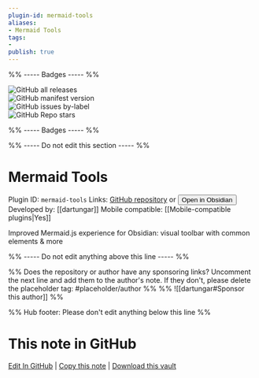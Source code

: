 ```yaml
---
plugin-id: mermaid-tools
aliases:
- Mermaid Tools
tags: 
- 
publish: true
---
```


%% ----- Badges ----- %%

![GitHub all releases](https://img.shields.io/github/downloads/dartungar/obsidian-mermaid/total?color=573E7A&logo=github&style=for-the-badge)   
![GitHub manifest version](https://img.shields.io/github/manifest-json/v/dartungar/obsidian-mermaid?color=573E7A&logo=github&style=for-the-badge)   
![GitHub issues by-label](https://img.shields.io/github/issues/dartungar/obsidian-mermaid/help%20wanted?color=573E7A&logo=github&style=for-the-badge)   
![GitHub Repo stars](https://img.shields.io/github/stars/dartungar/obsidian-mermaid?color=573E7A&logo=github&style=for-the-badge)

%% ----- Badges ----- %%

%% ----- Do not edit this section ----- %%

# Mermaid Tools

Plugin ID: `mermaid-tools`
Links: [GitHub repository](https://github.com/dartungar/obsidian-mermaid) or [<button id=HH>Open in Obsidian</button>](obsidian://show-plugin?id=mermaid-tools)
Developed by: [[dartungar]]
Mobile compatible: [[Mobile-compatible plugins|Yes]]

Improved Mermaid.js experience for Obsidian: visual toolbar with common elements & more

%% ----- Do not edit anything above this line ----- %% 

%% Does the repository or author have any sponsoring links? Uncomment the next line and add them to the author's note. If they don't, please delete the placeholder tag: #placeholder/author %%
%% ![[dartungar#Sponsor this author]] %%

%% Hub footer: Please don't edit anything below this line %%

# This note in GitHub

<span class="git-footer">[Edit In GitHub](https://github.dev/obsidian-community/obsidian-hub/blob/main/02%20-%20Community%20Expansions/02.05%20All%20Community%20Expansions/Plugins/mermaid-tools.md "git-hub-edit-note") | [Copy this note](https://raw.githubusercontent.com/obsidian-community/obsidian-hub/main/02%20-%20Community%20Expansions/02.05%20All%20Community%20Expansions/Plugins/mermaid-tools.md "git-hub-copy-note") | [Download this vault](https://github.com/obsidian-community/obsidian-hub/archive/refs/heads/main.zip "git-hub-download-vault") </span>
